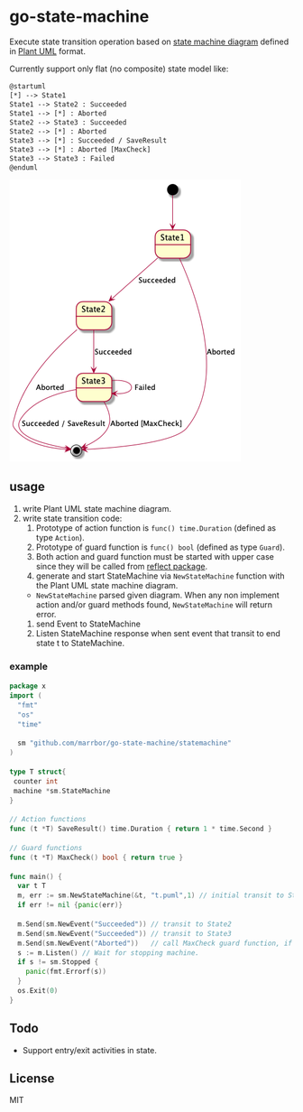 # go-state-machine

Execute state transition operation based on [state machine diagram](https://plantuml.com/state-diagram) defined in [Plant UML](https://plantuml.com/) format.

Currently support only flat (no composite) state model like:

```puml
@startuml
[*] --> State1
State1 --> State2 : Succeeded
State1 --> [*] : Aborted
State2 --> State3 : Succeeded
State2 --> [*] : Aborted
State3 --> [*] : Succeeded / SaveResult
State3 --> [*] : Aborted [MaxCheck]
State3 --> State3 : Failed
@enduml
```

![](./test1.png)

## usage
1. write Plant UML state machine diagram.
1. write state transition code:
    1. Prototype of action function is `func() time.Duration` (defined as type `Action`).
    1. Prototype of guard function is `func() bool` (defined as type `Guard`).
    1. Both action and guard function must be started with upper case since they will be called from [reflect package](https://golang.org/pkg/reflect/).
    1. generate and start StateMachine via `NewStateMachine` function with the Plant UML state machine diagram.
      - `NewStateMachine` parsed given diagram. When any non implement action and/or guard methods found, `NewStateMachine` will return error.
    1. send Event to StateMachine
    1. Listen StateMachine response when sent event that transit to end state t to StateMachine.

### example

```go
package x
import (
  "fmt"
  "os"
  "time"

  sm "github.com/marrbor/go-state-machine/statemachine"
)

type T struct{
 counter int
 machine *sm.StateMachine
}

// Action functions
func (t *T) SaveResult() time.Duration { return 1 * time.Second }

// Guard functions
func (t *T) MaxCheck() bool { return true }

func main() {
  var t T
  m, err := sm.NewStateMachine(&t, "t.puml",1) // initial transit to State1
  if err != nil {panic(err)}

  m.Send(sm.NewEvent("Succeeded")) // transit to State2
  m.Send(sm.NewEvent("Succeeded")) // transit to State3
  m.Send(sm.NewEvent("Aborted"))   // call MaxCheck guard function, if MaxCheck returns true, transit to EndState. 
  s := m.Listen() // Wait for stopping machine.
  if s != sm.Stopped {
    panic(fmt.Errorf(s))
  }
  os.Exit(0)
}
```

## Todo 
- Support entry/exit activities in state.

## License
MIT
